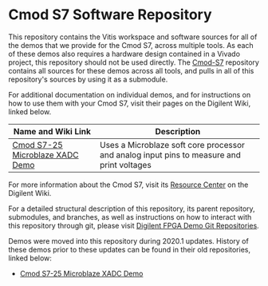 # Cmod S7 Software Repository

This repository contains the Vitis workspace and software sources for all of the demos that we provide for the Cmod S7, across multiple tools. As each of these demos also requires a hardware design contained in a Vivado project, this repository should not be used directly. The [Cmod-S7](https://github.com/ArtVVB/Cmod-S7) repository contains all sources for these demos across all tools, and pulls in all of this repository's sources by using it as a submodule.

For additional documentation on individual demos, and for instructions on how to use them with your Cmod S7, visit their pages on the Digilent Wiki, linked below.

| Name and Wiki Link | Description |
|--------------------|-------------|
| [Cmod S7-25 Microblaze XADC Demo](https://reference.digilentinc.com/reference/programmable-logic/cmod-s7/xadc-demo/staging) | Uses a Microblaze soft core processor and analog input pins to measure and print voltages |

For more information about the Cmod S7, visit its [Resource Center](https://reference.digilentinc.com/reference/programmable-logic/cmod-s7/start) on the Digilent Wiki.

For a detailed structural description of this repository, its parent repository, submodules, and branches, as well as instructions on how to interact with this repository through git, please visit [Digilent FPGA Demo Git Repositories](https://reference.digilentinc.com/reference/programmable-logic/documents/git).

Demos were moved into this repository during 2020.1 updates. History of these demos prior to these updates can be found in their old repositories, linked below:
* [Cmod S7-25 Microblaze XADC Demo](https://github.com/Digilent/Cmod-S7-25-XADC)
